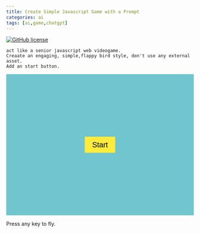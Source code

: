 ```yaml
---
title: Create Simple Javascript Game with a Prompt
categories: ai
tags: [ai,game,chatgpt]
---
```


[![GitHub license](https://img.shields.io/badge/license-MIT-green)](https://mit-license.org/)

```
act like a senior javascript web videogame.
Creaate an engaging, simple,flappy bird style, don't use any external asset.
Add an start button.
```

<div style="position:relative;">
<canvas id="gameCanvas" style="display: block;background-color: #70c5ce;width:100%;aspect-ratio: 8 / 6;"></canvas>
<button id="startButton" style="position: absolute;
            top: 50%;
            left: 50%;
            transform: translate(-50%, -50%);
            padding: 10px 20px;
            font-size: 20px;
            background-color: #ffeb3b;
            border: none;
            z-index:1000;
            cursor: pointer;">Start</button>
</div>
<script>const _0x2b9841=_0xfebf;(function(_0x5041e1,_0x347a83){const _0x428726=_0xfebf,_0x360ecb=_0x5041e1();while(!![]){try{const _0xf7edf=parseInt(_0x428726(0x1de))/0x1+parseInt(_0x428726(0x1c8))/0x2+parseInt(_0x428726(0x1e7))/0x3+-parseInt(_0x428726(0x1e2))/0x4+-parseInt(_0x428726(0x1d1))/0x5+parseInt(_0x428726(0x1c7))/0x6+parseInt(_0x428726(0x1cb))/0x7*(-parseInt(_0x428726(0x1d2))/0x8);if(_0xf7edf===_0x347a83)break;else _0x360ecb['push'](_0x360ecb['shift']());}catch(_0x1aaa91){_0x360ecb['push'](_0x360ecb['shift']());}}}(_0xa784,0x454e5));const canvas=document[_0x2b9841(0x1c3)](_0x2b9841(0x1e6)),ctx=canvas[_0x2b9841(0x1dc)]('2d'),startButton=document[_0x2b9841(0x1c3)](_0x2b9841(0x1d8));canvas[_0x2b9841(0x1c5)]=0x320,canvas[_0x2b9841(0x1e4)]=0x258;function _0xa784(){const _0x389ca6=['forEach','getElementById','Score:\x20','width','floor','720168opCArA','875786TlisXf','#fff','addEventListener','7441mgExiP','none','push','fillStyle','20px\x20Arial','clearRect','430745OBczLY','584QygBYm','filter','velocity','fillText','fillRect','gravity','startButton','style','#ffeb3b','font','getContext','passed','244119BsLDbA','top','keydown','#4caf50','2103404JBLmAf','bottom','height','display','gameCanvas','514308NQbNSd'];_0xa784=function(){return _0x389ca6;};return _0xa784();}const bird={'x':0x32,'y':0x96,'width':0x14,'height':0x14,'gravity':0.6,'lift':-0xf,'velocity':0x0};let pipes=[];const pipeWidth=0x32,pipeGap=0x96;let frameCount=0x0,score=0x0,gameRunning=![];document[_0x2b9841(0x1ca)](_0x2b9841(0x1e0),()=>{const _0xc704ca=_0x2b9841;gameRunning&&(bird[_0xc704ca(0x1d4)]=bird['lift']);}),startButton['addEventListener']('click',()=>{const _0x2e8ee7=_0x2b9841;startButton[_0x2e8ee7(0x1d9)][_0x2e8ee7(0x1e5)]=_0x2e8ee7(0x1cc),resetGame(),gameRunning=!![],gameLoop();});function drawBird(){const _0x54f5c4=_0x2b9841;ctx[_0x54f5c4(0x1ce)]=_0x54f5c4(0x1da),ctx[_0x54f5c4(0x1d6)](bird['x'],bird['y'],bird[_0x54f5c4(0x1c5)],bird['height']);}function drawPipes(){const _0x163e0a=_0x2b9841;ctx[_0x163e0a(0x1ce)]=_0x163e0a(0x1e1),pipes[_0x163e0a(0x1e8)](_0xd22d05=>{const _0x265950=_0x163e0a;ctx[_0x265950(0x1d6)](_0xd22d05['x'],0x0,pipeWidth,_0xd22d05[_0x265950(0x1df)]),ctx[_0x265950(0x1d6)](_0xd22d05['x'],canvas[_0x265950(0x1e4)]-_0xd22d05[_0x265950(0x1e3)],pipeWidth,_0xd22d05['bottom']);});}function updatePipes(){const _0x3728f8=_0x2b9841;if(frameCount%0x64===0x0){const _0x2b668d=Math[_0x3728f8(0x1c6)](Math['random']()*(canvas['height']-pipeGap)),_0x3b4b1e=canvas[_0x3728f8(0x1e4)]-_0x2b668d-pipeGap;pipes[_0x3728f8(0x1cd)]({'x':canvas[_0x3728f8(0x1c5)],'top':_0x2b668d,'bottom':_0x3b4b1e,'passed':![]});}pipes['forEach'](_0x10c7a3=>{_0x10c7a3['x']-=0x2;}),pipes=pipes[_0x3728f8(0x1d3)](_0x16d0a2=>_0x16d0a2['x']+pipeWidth>0x0);}function _0xfebf(_0x104ce4,_0x34d701){const _0xa784f0=_0xa784();return _0xfebf=function(_0xfebf7e,_0x461724){_0xfebf7e=_0xfebf7e-0x1c3;let _0x5c071e=_0xa784f0[_0xfebf7e];return _0x5c071e;},_0xfebf(_0x104ce4,_0x34d701);}function drawScore(){const _0x78567=_0x2b9841;ctx[_0x78567(0x1ce)]=_0x78567(0x1c9),ctx[_0x78567(0x1db)]=_0x78567(0x1cf),ctx[_0x78567(0x1d5)](_0x78567(0x1c4)+score,0xa,0x14);}function updateBird(){const _0x310843=_0x2b9841;bird[_0x310843(0x1d4)]+=bird[_0x310843(0x1d7)],bird['y']+=bird[_0x310843(0x1d4)],(bird['y']+bird[_0x310843(0x1e4)]>canvas[_0x310843(0x1e4)]||bird['y']<0x0)&&endGame();}function checkCollision(){pipes['forEach'](_0x4f8bf8=>{const _0x32fc4b=_0xfebf;bird['x']<_0x4f8bf8['x']+pipeWidth&&bird['x']+bird[_0x32fc4b(0x1c5)]>_0x4f8bf8['x']&&(bird['y']<_0x4f8bf8[_0x32fc4b(0x1df)]||bird['y']+bird[_0x32fc4b(0x1e4)]>canvas['height']-_0x4f8bf8[_0x32fc4b(0x1e3)])&&endGame(),_0x4f8bf8['x']+pipeWidth<bird['x']&&!_0x4f8bf8[_0x32fc4b(0x1dd)]&&(score++,_0x4f8bf8['passed']=!![]);});}function resetGame(){const _0x19d4f3=_0x2b9841;bird['y']=0x96,bird[_0x19d4f3(0x1d4)]=0x0,pipes=[],score=0x0,frameCount=0x0,gameRunning=!![];}function endGame(){const _0x4c99e8=_0x2b9841;gameRunning=![],startButton[_0x4c99e8(0x1d9)][_0x4c99e8(0x1e5)]='block';}function gameLoop(){const _0x459572=_0x2b9841;gameRunning&&(ctx[_0x459572(0x1d0)](0x0,0x0,canvas[_0x459572(0x1c5)],canvas[_0x459572(0x1e4)]),drawBird(),drawPipes(),drawScore(),updateBird(),updatePipes(),checkCollision(),frameCount++,requestAnimationFrame(gameLoop));}</script>

Press any key to fly.


